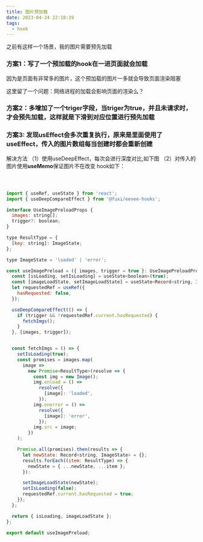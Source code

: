 ```yaml
---
title: 图片预加载
date: 2023-04-24 22:18:19
tags:
  - hook
---
```




之前有这样一个场景，我的图片需要预先加载

### 方案1：写了一个预加载的hook在一进页面就会加载

因为是页面有非常多的图片，这个预加载的图片一多就会导致页面渲染阻塞

这里留了一个问题：网络进程的加载会影响页面的渲染么？

### 方案2：多增加了一个triger字段，当triger为true，并且未请求时，才会预先加载，这样就是下滑到对应位置进行预先加载

### 方案3: 发现usEffect会多次重复执行，原来是里面使用了useEffect，传入的图片数组每当创建时都会重新创建

解决方法
（1）使用useDeepEffect，每次会进行深度对比,如下图
（2）对传入的图片使用**useMemo**保证图片不在改变
hook如下：
```javascript



import { useRef, useState } from 'react';
import { useDeepCompareEffect } from '@fuxi/eevee-hooks';

interface UseImagePreloadProps {
  images: string[];
  trigger?: boolean;
}

type ResultType = {
  [key: string]: ImageState;
};

type ImageState = 'loaded' | 'error';

const useImagePreload = ({ images, trigger = true }: UseImagePreloadProps) => {
  const [isLoading, setIsLoading] = useState<boolean>(true);
  const [imageLoadState, setImageLoadState] = useState<Record<string, ImageState>>({});
  let requestedRef = useRef({
    hasRequested: false,
  });

  useDeepCompareEffect(() => {
    if (trigger && !requestedRef.current.hasRequested) {
      fetchImgs();
    }
  }, [images, trigger]);


  const fetchImgs = () => {
    setIsLoading(true);
    const promises = images.map(
      image =>
        new Promise<ResultType>(resolve => {
          const img = new Image();
          img.onload = () =>
            resolve({
              [image]: 'loaded',
            });
          img.onerror = () =>
            resolve({
              [image]: 'error',
            });
          img.src = image;
        })
    );

    Promise.all(promises).then(results => {
      let newState: Record<string, ImageState> = {};
      results.forEach((item: ResultType) => {
        newState = { ...newState, ...item };
      });

      setImageLoadState(newState);
      setIsLoading(false);
      requestedRef.current.hasRequested = true;
    });
  };

  return { isLoading, imageLoadState };
};

export default useImagePreload;

```


